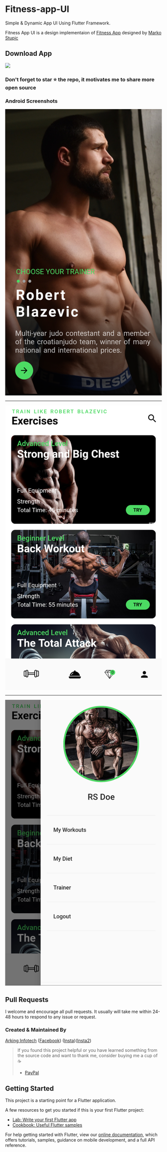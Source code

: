 # Fitness-app-UI

Simple & Dynamic App UI Using Flutter Framework.

Fitness App UI is a design implementaion of [Fitness App](https://dribbble.com/shots/4217263-Fitness-App) designed by [Marko Stupic](https://dribbble.com/sweetness-every-day)

## Download App 
<a href="https://github.com/arkinginfotech/fitness-app-ui/blob/master/apk/fitness-app.apk?raw=true"><img src="https://playerzon.com/asset/download.png" width="200"></img></a>


### Don't forget to star ⭐ the repo, it motivates me to share more open source

### Android Screenshots

![alt text](https://github.com/arkinginfotech/fitness-app-ui/blob/master/Screenshots/Screenshot_1586012408.png)

-----------------------------------

![alt text](https://github.com/arkinginfotech/fitness-app-ui/blob/master/Screenshots/Screenshot_1586089258.png)

-----------------------------------

![alt text](https://github.com/arkinginfotech/fitness-app-ui/blob/master/Screenshots/Screenshot_1586089292.png)


## Pull Requests

I welcome and encourage all pull requests. It usually will take me within 24-48 hours to respond to any issue or request.

### Created & Maintained By

[Arking Infotech](https://github.com/arkinginfotech) ([Facebook](https://www.facebook.com/arkinginfotech))
([Insta](https://www.instagram.com/arkinginfotech/))([Insta2](https://www.instagram.com/rsdesigndevstudio/))

> If you found this project helpful or you have learned something from the source code and want to thank me, consider buying me a cup of :coffee:
>
> * [PayPal](https://www.paypal.me/RahulSamantara)

## Getting Started

This project is a starting point for a Flutter application.

A few resources to get you started if this is your first Flutter project:

- [Lab: Write your first Flutter app](https://flutter.dev/docs/get-started/codelab)
- [Cookbook: Useful Flutter samples](https://flutter.dev/docs/cookbook)

For help getting started with Flutter, view our
[online documentation](https://flutter.dev/docs), which offers tutorials,
samples, guidance on mobile development, and a full API reference.
